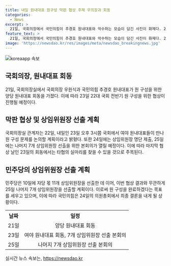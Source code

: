 ```yaml
---
title: 내일 원내대표 원구성 막판 협상 주재 우의장과 회동
categories:
  - News
excerpt: >
  21일, 국회의장에서 국민의힘이 추경호 원내대표와 악수하는 모습이 담긴 사진이 화제다. 22일, 여야 원내대표가 막바지 협상에 착수한다. 이에 앞서 국회의장은 주말까지 협상을 요청했고, 상임위원장 명단 제출 후 7개 상임위원장 선출 본회의가 예정되어 있다. 민주당은 협상 타결 여부와 무관하게 본회의를 열겠다고 밝히며 여당을 압박하고 있다. 또한, 국민의힘은 24일 의원총회에서 결론을 내릴 예정이다. 여야 원내대표들의 협상이 결정적인 날인 23일에 주목된다.
feature_text: >
  21일, 국회의장에서 국민의힘이 추경호 원내대표와 악수하는 모습이 담긴 사진이 화제다. 22일, 여야 원내대표가 막바지 협상에 착수한다. 이에 앞서 국회의장은 주말까지 협상을 요청했고, 상임위원장 명단 제출 후 7개 상임위원장 선출 본회의가 예정되어 있다. 민주당은 협상 타결 여부와 무관하게 본회의를 열겠다고 밝히며 여당을 압박하고 있다. 또한, 국민의힘은 24일 의원총회에서 결론을 내릴 예정이다. 여야 원내대표들의 협상이 결정적인 날인 23일에 주목된다.
image: 'https://newsdao.kr/res/images/meta/newsdao_breakingnews.jpg'
---
```


<p><img src="https://newsdao.kr/res/images/meta/newsdao_breakingnews.jpg" alt="koreaapp 속보" /></p>

<h2 data-ke-size="size26">국회의장, 원내대표 회동</h2>

<p data-ke-size="size16">21일, 국회의장실에서 국회의장 우원식과 국민의힘 추경호 원내대표가 원 구성을 위한 양당 원내대표 회동을 가졌다. 이에 따라 23일 22대 국회 전반기 원 구성을 위한 협상이 진행될 예정이다.</p>

<h2 data-ke-size="size26">막판 협상 및 상임위원장 선출 계획</h2>

<p data-ke-size="size16">국회의장실 관계자는 22일, 내일인 23일 오후 3시쯤 국회에서 여야 원내대표들이 만나 원 구성 문제를 논의할 계획이라고 밝혔다. 또한 24일에는 상임위원장 명단 제출, 25일에는 나머지 7개 상임위원장 선출을 위한 본회의가 열릴 예정이다. 이에 따라 마지막 협상 날인 23일의 회동에서는 타협의 실마리를 찾을 수 있을 것으로 주목된다. </p>

<h2 data-ke-size="size26">민주당의 상임위원장 선출 계획</h2>

<p data-ke-size="size16">민주당은 10일에 자당 몫 11개 상임위원장을 선출한 데 이어, 이번 협상 결과와 무관하게 25일 나머지 7개 상임위원장을 선출할 계획이다. 이로써 원 구성을 완료하겠다는 목표를 세우고 있으며, 이에 따라 국민의힘은 24일의 의원총회에서 최종 결론을 내게 될 상황이다.</p>

<table>
    <tr>
        <th style="text-align: center;">날짜</th>
        <th style="text-align: center;">일정</th>
    </tr>
    <tr>
        <td style="text-align: center;">21일</td>
        <td style="text-align: center;">양당 원내대표 회동</td>
    </tr>
    <tr>
        <td style="text-align: center;">23일</td>
        <td style="text-align: center;">여야 원내대표 회동, 7개 상임위원장 선출 본회의</td>
    </tr>
    <tr>
        <td style="text-align: center;">25일</td>
        <td style="text-align: center;">나머지 7개 상임위원장 선출 본회의</td>
    </tr>
</table>
실시간 뉴스 속보는, <a href="https://newsdao.kr" rel="dofollow">https://newsdao.kr</a>


